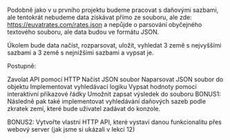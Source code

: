 Podobně jako v u prvního projektu budeme pracovat s daňovými sazbami, ale tentokrát nebudeme data získávat přímo ze souboru, ale zde: https://euvatrates.com/rates.json a nepůjde o parsování obyčejného textového souboru, ale data budou ve formátu JSON.

Úkolem bude data načíst, rozparsovat, uložit, vyhledat 3 země s nejvyššími sazbami a 3 země s nejnižšími sazbami a vypsat je.

Postupně:

Zavolat API pomocí HTTP
Načíst JSON soubor
Naparsovat JSON soubor do objektu
Implementovat vyhledávací logiku
Vypsat hodnoty pomocí interaktivní příkazové řádky
Umožnit zapsat výsledek do souboru
BONUS1: Následně pak také implementovat vyhledávání daňových sazeb podle zkratek zemí, které bude uživatel zadávat do konzole.

BONUS2: Vytvořte vlastní HTTP API, které vystaví danou funkcionalitu přes webový server (jak jsme si ukázali v lekci 12)